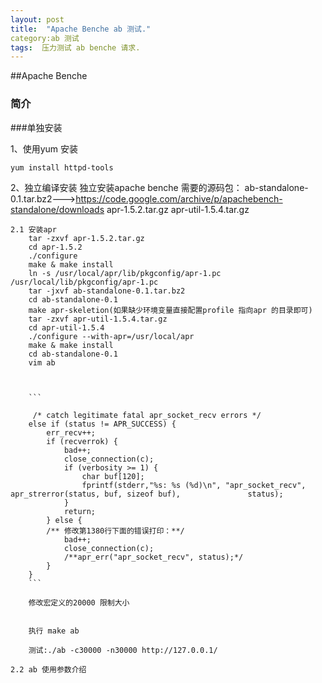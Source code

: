 ```yaml
---
layout: post
title:  "Apache Benche ab 测试."
category:ab 测试
tags:  压力测试 ab benche 请求.
---
```


##Apache Benche

### 简介


###单独安装

1、使用yum 安装

```
yum install httpd-tools

```

2、独立编译安装
	独立安装apache benche 需要的源码包：
	ab-standalone-0.1.tar.bz2--->https://code.google.com/archive/p/apachebench-standalone/downloads
	apr-1.5.2.tar.gz
	apr-util-1.5.4.tar.gz
	
	2.1 安装apr
		tar -zxvf apr-1.5.2.tar.gz
		cd apr-1.5.2 
		./configure
		make & make install
		ln -s /usr/local/apr/lib/pkgconfig/apr-1.pc /usr/local/lib/pkgconfig/apr-1.pc
		tar -jxvf ab-standalone-0.1.tar.bz2
		cd ab-standalone-0.1
		make apr-skeletion(如果缺少环境变量直接配置profile 指向apr 的目录即可)
		tar -zxvf apr-util-1.5.4.tar.gz
		cd apr-util-1.5.4
		./configure --with-apr=/usr/local/apr
		make & make install
		cd ab-standalone-0.1
		vim ab
		
		
		
		```
	
		 /* catch legitimate fatal apr_socket_recv errors */
        else if (status != APR_SUCCESS) {
            err_recv++;
            if (recverrok) {
                bad++;
                close_connection(c);
                if (verbosity >= 1) {
                    char buf[120];
                    fprintf(stderr,"%s: %s (%d)\n", "apr_socket_recv", apr_strerror(status, buf, sizeof buf), 				status);
                }
                return;
            } else {
            /**	修改第1380行下面的错误打印：**/
                bad++;
                close_connection(c);
                /**apr_err("apr_socket_recv", status);*/
            }
        }
		```
		
		修改宏定义的20000 限制大小
		
		
		执行 make ab 
		
		测试:./ab -c30000 -n30000 http://127.0.0.1/
		
	2.2 ab 使用参数介绍
	
	
	
	
	
		
		
		
		
		
	






